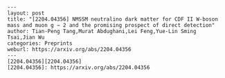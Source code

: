     ---
    layout: post
    title: "[2204.04356] NMSSM neutralino dark matter for CDF II W-boson mass and muon g − 2 and the promising prospect of direct detection"
    author: Tian-Peng Tang,Murat Abdughani,Lei Feng,Yue-Lin Sming Tsai,Jian Wu
    categories: Preprints
    weburl: https://arxiv.org/abs/2204.04356
    ---
    [2204.04356][2204.04356]
    [2204.04356]: https://arxiv.org/abs/2204.04356

